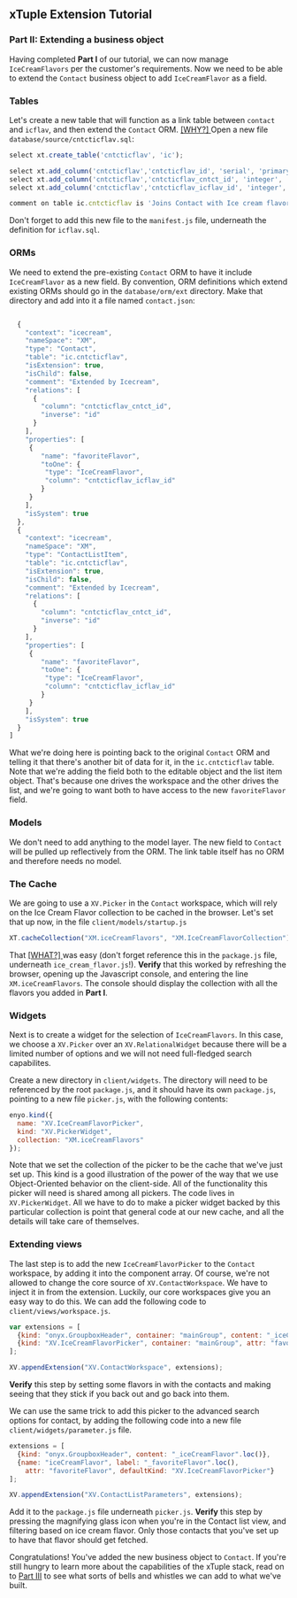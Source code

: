 ## xTuple Extension Tutorial
### Part II: Extending a business object

Having completed **Part I** of our tutorial, we can now manage `IceCreamFlavors` per the customer's requirements. Now we need to be able to extend the `Contact` business object to add `IceCreamFlavor` as a field.

### Tables

Let's create a new table that will function as a link table between `contact` and `icflav`, and then extend the `Contact` ORM.
[ [WHY?] ](TUTORIAL-FAQ.md#why-do-we-need-a-new-table-to-extend-contact)
Open a new file `database/source/cntcticflav.sql`:


```javascript
select xt.create_table('cntcticflav', 'ic');

select xt.add_column('cntcticflav','cntcticflav_id', 'serial', 'primary key', 'ic');
select xt.add_column('cntcticflav','cntcticflav_cntct_id', 'integer', 'references cntct (cntct_id)', 'ic');
select xt.add_column('cntcticflav','cntcticflav_icflav_id', 'integer', 'references ic.icflav (icflav_id)', 'ic');

comment on table ic.cntcticflav is 'Joins Contact with Ice cream flavor';
```

Don't forget to add this new file to the `manifest.js` file, underneath the definition for `icflav.sql`.

### ORMs

We need to extend the pre-existing `Contact` ORM to have it include `IceCreamFlavor` as a new field. By convention, ORM definitions which extend existing ORMs should go in the `database/orm/ext` directory. Make that directory and add into it a file named `contact.json`:

```javascript

  {
    "context": "icecream",
    "nameSpace": "XM",
    "type": "Contact",
    "table": "ic.cntcticflav",
    "isExtension": true,
    "isChild": false,
    "comment": "Extended by Icecream",
    "relations": [
      {
        "column": "cntcticflav_cntct_id",
        "inverse": "id"
      }
    ],
    "properties": [
     {
        "name": "favoriteFlavor",
        "toOne": {
         "type": "IceCreamFlavor",
         "column": "cntcticflav_icflav_id"
        }
     }
    ],
    "isSystem": true
  },
  {
    "context": "icecream",
    "nameSpace": "XM",
    "type": "ContactListItem",
    "table": "ic.cntcticflav",
    "isExtension": true,
    "isChild": false,
    "comment": "Extended by Icecream",
    "relations": [
      {
        "column": "cntcticflav_cntct_id",
        "inverse": "id"
      }
    ],
    "properties": [
     {
        "name": "favoriteFlavor",
        "toOne": {
         "type": "IceCreamFlavor",
         "column": "cntcticflav_icflav_id"
        }
     }
    ],
    "isSystem": true
  }
]
```

What we're doing here is pointing back to the original `Contact` ORM and telling it that there's another bit of data for it, in the `ic.cntcticflav` table. Note that we're adding the field both to the editable object and the list item object. That's because one drives the workspace and the other drives the list, and we're going to want both to have access to the new `favoriteFlavor` field.

### Models

We don't need to add anything to the model layer. The new field to `Contact` will be pulled up reflectively from the ORM. The link table itself has no ORM and therefore needs no model.

### The Cache

We are going to use a `XV.Picker` in the `Contact` workspace, which will rely on the Ice Cream Flavor collection to be cached in the browser. Let's set that up now, in the file `client/models/startup.js`

```javascript
XT.cacheCollection("XM.iceCreamFlavors", "XM.IceCreamFlavorCollection");
```

That 
[ [WHAT?] ](TUTORIAL-FAQ.md#what-is-the-xm-collection-cache)
was easy (don't forget reference this in the `package.js` file, underneath `ice_cream_flavor.js`!). **Verify** that this worked by refreshing the browser, opening up the Javascript console, and entering the line `XM.iceCreamFlavors`. The console should display the collection with all the flavors you added in **Part I**. 

### Widgets

Next is to create a widget for the selection of `IceCreamFlavors`. In this case, we choose a `XV.Picker` over an `XV.RelationalWidget` because there will be a limited number of options and we will not need full-fledged search capabilites.

Create a new directory in `client/widgets`. The directory will need to be referenced by the root `package.js`, and it should have its own `package.js`, pointing to a new file `picker.js`, with the following contents:

```javascript
enyo.kind({
  name: "XV.IceCreamFlavorPicker",
  kind: "XV.PickerWidget",
  collection: "XM.iceCreamFlavors"
});
```

Note that we set the collection of the picker to be the cache that we've just set up. This kind is a good illustration of the power of the way that we use Object-Oriented behavior on the client-side. All of the functionality this picker will need is shared among all pickers. The code lives in `XV.PickerWidget`. All we have to do to make a picker widget backed by this particular collection is point that general code at our new cache, and all the details will take care of themselves.

### Extending views

The last step is to add the new `IceCreamFlavorPicker` to the `Contact` workspace, by adding it into the component array. Of course, we're not allowed to change the core source of `XV.ContactWorkspace`. We have to inject it in from the extension. Luckily, our core workspaces give you an easy way to do this. We can add the following code to `client/views/workspace.js`.

```javascript
var extensions = [
  {kind: "onyx.GroupboxHeader", container: "mainGroup", content: "_iceCreamFlavor".loc()},
  {kind: "XV.IceCreamFlavorPicker", container: "mainGroup", attr: "favoriteFlavor" }
];

XV.appendExtension("XV.ContactWorkspace", extensions);
```

**Verify** this step by setting some flavors in with the contacts and making seeing that they stick if you back out and go back into them.

We can use the same trick to add this picker to the advanced search options for contact, by adding the following code into a new file `client/widgets/parameter.js` file.

```javascript
extensions = [
  {kind: "onyx.GroupboxHeader", content: "_iceCreamFlavor".loc()},
  {name: "iceCreamFlavor", label: "_favoriteFlavor".loc(),
    attr: "favoriteFlavor", defaultKind: "XV.IceCreamFlavorPicker"}
];

XV.appendExtension("XV.ContactListParameters", extensions);
```

Add it to the `package.js` file underneath `picker.js`. **Verify** this step by pressing the magnifying glass icon when you're in the Contact list view, and filtering based on ice cream flavor. Only those contacts that you've set up to have that flavor should get fetched.

Congratulations! You've added the new business object to `Contact`. If you're still hungry to learn more about the capabilities of the xTuple stack, read on to [Part III](TUTORIAL3.md) to see what sorts of bells and whistles we can add to what we've built.
